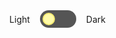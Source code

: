 
<style>
.switch {
    display: flex;
    flex-direction: row;
    align-items: center;
    justify-self: flex-end;
    align-self: flex-end;
    gap: 1rem;
    padding-right: 25px;
}

nav > .switch {
    flex-direction: row;
    align-self: center;
    justify-content: flex-end;
    padding: 0 20px;
}
    
.theme-switch {
  display: flex;
  padding: 4px;
  flex: 0 0 50px;
  flex-direction: column;
  border: solid 2px var(--text_color);
  border-radius: 24px;
  background-color: #555;
}
    
.switch:before {
  content:'Light';
  disply: inline-block;
}
    
.switch:after {
  content:'Dark';
  disply: inline-block;
}

.theme-switch > input#theme {
  display:none;
}

.theme-switch > .slider {
  /* background-color: var(--text_color);*/
  width: 16px;
  height: 16px;
  border-radius: 50%;
  cursor: pointer;
  transition: .3s;
  align-self: flex-start;
}

input#theme:checked + .slider {
  align-self: flex-end;
}

input#theme + .slider {
  background-color: #fffba9;
  border: 2px solid #f6eb72;
}

input#theme:checked + .slider {
  background-color: #ffffff;
  border: 2px solid #e8e8ea;
}

</style>
<div class="switch">
    <label class="theme-switch" for="theme">
        <input type="checkbox" id="theme" />
        <div class="slider"></div>
    </label>
</div>
<script>
    // initial theme toggle
    if (window.matchMedia("(prefers-color-scheme: dark)").matches) {
        document.querySelector(':root').classList.add("dark");
        document.querySelector('#theme').checked = true;
    };
    // toggle by button
    document.querySelector('#theme').addEventListener('change', (e) => {
        if (e.currentTarget.checked) {
            document.querySelector(':root').classList.add("dark");
        } else {
            document.querySelector(':root').classList.remove("dark");
        }
    })
</script>